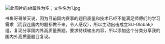   ![此图片的alt属性为空；文件名为1.jpg](https://fushuling.com/wp-content/uploads/2022/11/1.jpg) 

书鱼哥哥某天说，因为目前国内赛事的题目质量和技术已经不能满足师傅们的学习需求（而我连国内的题都做不来，令人感叹），所以主动出击成立SU-Global小组，复现分享国内外高质量赛题，要求持续输出内容，所以添加这个分类分享我的国内外高质量题目复现。 

